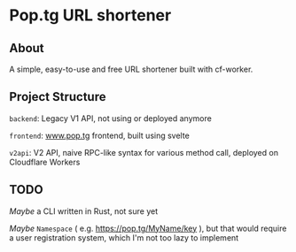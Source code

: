 # Pop.tg URL shortener

## About <a name = "about"></a>

A simple, easy-to-use and free URL shortener built with cf-worker.

## Project Structure

`backend`: Legacy V1 API, not using or deployed anymore

`frontend`: www.pop.tg frontend, built using svelte

`v2api`: V2 API, naive RPC-like syntax for various method call, deployed on Cloudflare Workers

## TODO

_Maybe_ a CLI written in Rust, not sure yet

_Maybe_ `Namespace` ( e.g. https://pop.tg/MyName/key ), but that would require a user registration system, which I'm not too lazy to implement
